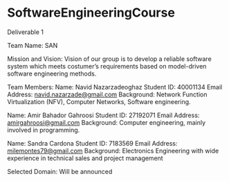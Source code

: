 # SoftwareEngineeringCourse
Deliverable 1

Team Name: SAN

Mission and Vision: Vision of our group is to develop a reliable software system which meets costumer’s requirements based on model-driven software engineering methods.

Team Members:
Name: Navid Nazarzadeoghaz
Student ID: 40001134
Email Address: navid.nazarzade@gmail.com
Background: Network Function Virtualization (NFV), Computer Networks, Software engineering.

Name: Amir Bahador Gahroosi
Student ID: 27192071
Email Address: amirgahroosi@gmail.com
Background: Computer engineering, mainly involved in programming.
	
Name: Sandra Cardona
Student ID: 7183569
Email Address: milemontes79@gmail.com
Background: Electronics Engineering with wide experience in technical sales and project management 


Selected Domain: Will be announced
